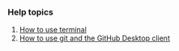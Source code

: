 ### Help topics

1. [How to use terminal](/Using%20Git.md)
2. [How to use git and the GitHub Desktop client](/Using%20Terminal.md)
